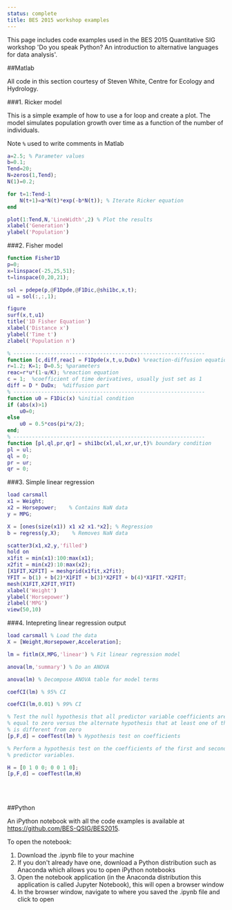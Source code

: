 ```yaml
---
status: complete
title: BES 2015 workshop examples
---
```


This page includes code examples used in the BES 2015 Quantitative SIG workshop 'Do you speak Python? An introduction to alternative languages for data analysis'.

##Matlab

All code in this section courtesy of Steven White, Centre for Ecology and Hydrology.

###1. Ricker model

This is a simple example of how to use a for loop and create a plot. The model simulates population growth over time as a function of the number of individuals.

Note `%` used to write comments in Matlab

```matlab
a=2.5; % Parameter values
b=0.1;
Tend=20;
N=zeros(1,Tend);
N(1)=0.2;

for t=1:Tend-1
    N(t+1)=a*N(t)*exp(-b*N(t)); % Iterate Ricker equation
end

plot(1:Tend,N,'LineWidth',2) % Plot the results
xlabel('Generation')
ylabel('Population')
```

###2. Fisher model

```matlab
function Fisher1D
p=0;
x=linspace(-25,25,51);
t=linspace(0,20,21);

sol = pdepe(p,@F1Dpde,@F1Dic,@shi1bc,x,t);
u1 = sol(:,:,1);

figure
surf(x,t,u1)
title('1D Fisher Equation')
xlabel('Distance x')
ylabel('Time t')
zlabel('Population n')

% --------------------------------------------------------------
function [c,diff,reac] = F1Dpde(x,t,u,DuDx) %reaction-diffusion equations
r=1.2; K=1; D=0.5; %parameters
reac=r*u*(1-u/K); %reaction equation
c = 1;  %coefficient of time derivatives, usually just set as 1
diff = D * DuDx;  %diffusion part
% --------------------------------------------------------------
function u0 = F1Dic(x) %initial condition
if (abs(x)>1)
    u0=0;
else
    u0 = 0.5*cos(pi*x/2);
end;
% --------------------------------------------------------------
function [pl,ql,pr,qr] = shi1bc(xl,ul,xr,ur,t)% boundary condition
pl = ul;
ql = 0;
pr = ur;
qr = 0;
```

###3. Simple linear regression

```matlab
load carsmall
x1 = Weight;
x2 = Horsepower;    % Contains NaN data
y = MPG;

X = [ones(size(x1)) x1 x2 x1.*x2]; % Regression
b = regress(y,X);    % Removes NaN data

scatter3(x1,x2,y,'filled')
hold on
x1fit = min(x1):100:max(x1);
x2fit = min(x2):10:max(x2);
[X1FIT,X2FIT] = meshgrid(x1fit,x2fit);
YFIT = b(1) + b(2)*X1FIT + b(3)*X2FIT + b(4)*X1FIT.*X2FIT;
mesh(X1FIT,X2FIT,YFIT)
xlabel('Weight')
ylabel('Horsepower')
zlabel('MPG')
view(50,10)
```

###4. Intepreting linear regression output

```matlab
load carsmall % Load the data
X = [Weight,Horsepower,Acceleration];

lm = fitlm(X,MPG,'linear') % Fit linear regression model

anova(lm,'summary') % Do an ANOVA

anova(lm) % Decompose ANOVA table for model terms

coefCI(lm) % 95% CI

coefCI(lm,0.01) % 99% CI

% Test the null hypothesis that all predictor variable coefficients are
% equal to zero versus the alternate hypothesis that at least one of them
% is different from zero
[p,F,d] = coefTest(lm) % Hypothesis test on coefficients

% Perform a hypothesis test on the coefficients of the first and second
% predictor variables.

H = [0 1 0 0; 0 0 1 0];
[p,F,d] = coefTest(lm,H)

```

<br>
<br>

##Python

An iPython notebook with all the code examples is available at https://github.com/BES-QSIG/BES2015.

To open the notebook:

1. Download the .ipynb file to your machine
2. If you don't already have one, download a Python distribution such as Anaconda which allows you to open iPython notebooks
3. Open the notebook application (in the Anaconda distribution this application is called Jupyter Notebook), this will open a browser window
4. In the browser window, navigate to where you saved the .ipynb file and click to open
